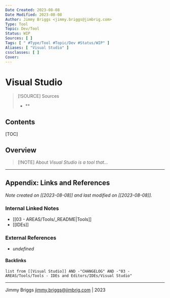 ```yaml
---
Date Created: 2023-08-08
Date Modified: 2023-08-08
Author: Jimmy Briggs <jimmy.briggs@jimbrig.com>
Type: Tool
Topic: Dev/Tool
Status: WIP
Sources: [ ]
Tags: [ " #Type/Tool #Topic/Dev #Status/WIP" ]
Aliases: [ "Visual Studio" ]
cssclasses: [ ]
Cover:
---
```


# Visual Studio

> [!SOURCE] Sources
> - **

## Contents

[TOC]

## Overview

> [!NOTE] About
> *Visual Studio is a tool that...*

***

## Appendix: Links and References

*Note created on [[2023-08-08]] and last modified on [[2023-08-08]].*

### Internal Linked Notes

- [[03 - AREAS/Tools/_README|Tools]]
- [[IDEs]]

### External References

- *undefined*

#### Backlinks

```dataview
list from [[Visual Studio]] AND -"CHANGELOG" AND -"03 - AREAS/Tools/Tools - IDEs and Editors/IDEs/Visual Studio"
```


***

Jimmy Briggs <jimmy.briggs@jimbrig.com> | 2023

